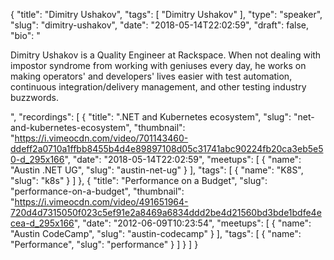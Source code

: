 {
  "title": "Dimitry Ushakov",
  "tags": [
    "Dimitry Ushakov"
  ],
  "type": "speaker",
  "slug": "dimitry-ushakov",
  "date": "2018-05-14T22:02:59",
  "draft": false,
  "bio": "<p>Dimitry Ushakov is a Quality Engineer at Rackspace. When not dealing with impostor syndrome from working with geniuses every day, he works on making operators' and developers' lives easier with test automation, continuous integration/delivery management, and other testing industry buzzwords.</p>",
  "recordings": [
    {
      "title": ".NET and Kubernetes ecosystem",
      "slug": "net-and-kubernetes-ecosystem",
      "thumbnail": "https://i.vimeocdn.com/video/701143460-ddeff2a0710a1ffbb8455b4d4e89897108d05c31741abc90224fb20ca3eb5e50-d_295x166",
      "date": "2018-05-14T22:02:59",
      "meetups": [
        {
          "name": "Austin .NET UG",
          "slug": "austin-net-ug"
        }
      ],
      "tags": [
        {
          "name": "K8S",
          "slug": "k8s"
        }
      ]
    },
    {
      "title": "Performance on a Budget",
      "slug": "performance-on-a-budget",
      "thumbnail": "https://i.vimeocdn.com/video/491651964-720d4d7315050f023c5ef91e2a8469a6834ddd2be4d21560bd3bde1bdfe4ecea-d_295x166",
      "date": "2012-06-09T10:23:54",
      "meetups": [
        {
          "name": "Austin CodeCamp",
          "slug": "austin-codecamp"
        }
      ],
      "tags": [
        {
          "name": "Performance",
          "slug": "performance"
        }
      ]
    }
  ]
}